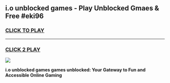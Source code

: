 
## i.o unblocked games - Play Unblocked Gmaes & Free #eki96
<h3>
<a href="https://news.freeplayer.one?title=i.o_unblocked_games&ref=03M">CLICK TO PLAY</a></h3>
<hr>

<h3>
<a href="https://news.freeplayer.one?title=i.o_unblocked_games&ref=03M">CLICK 2 PLAY</a>
  
</h3>

<a href="https://news.freeplayer.one?title=i.o_unblocked_games&ref=03M"><img src="https://clearcache.store/games.png"></a>


**i.o unblocked games games unblocked: Your Gateway to Fun and Accessible Online Gaming**
